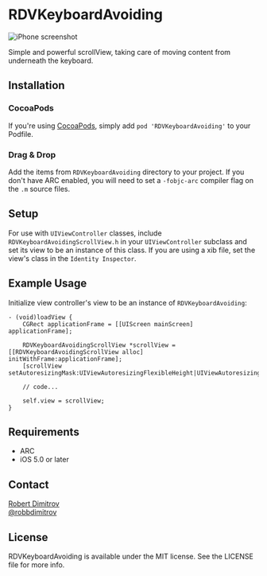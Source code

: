 # RDVKeyboardAvoiding

![iPhone screenshot](https://raw.github.com/robbdimitrov/RDVKeyboardAvoiding/master/Screenshots/iPhone.png)

Simple and powerful scrollView, taking care of moving content from underneath the keyboard.

## Installation

### CocoaPods

If you're using [CocoaPods](http://www.cocoapods.org), simply add `pod 'RDVKeyboardAvoiding'` to your Podfile.

### Drag & Drop

Add the items from `RDVKeyboardAvoiding` directory to your project. If you don't have ARC enabled, you will need to set a `-fobjc-arc` compiler flag on the `.m` source files.

## Setup

For use with `UIViewController` classes, include `RDVKeyboardAvoidingScrollView.h` in your `UIViewController` subclass and set its view to be an instance of this class. If you are using a xib file, set the view's class in the `Identity Inspector`.

## Example Usage

Initialize view controller's view to be an instance of `RDVKeyboardAvoiding`:

```
- (void)loadView {
	CGRect applicationFrame = [[UIScreen mainScreen] applicationFrame];

	RDVKeyboardAvoidingScrollView *scrollView = [[RDVKeyboardAvoidingScrollView alloc] initWithFrame:applicationFrame];
	[scrollView setAutoresizingMask:UIViewAutoresizingFlexibleHeight|UIViewAutoresizingFlexibleWidth];

	// code...

	self.view = scrollView;
}
```

## Requirements

* ARC
* iOS 5.0 or later

## Contact

[Robert Dimitrov](http://robbdimitrov.com)   
[@robbdimitrov](https://twitter.com/robbdimitrov)

## License

RDVKeyboardAvoiding is available under the MIT license. See the LICENSE file for more info.
